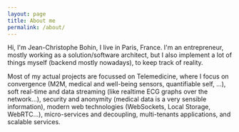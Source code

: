 ```yaml
---
layout: page
title: About me
permalink: /about/
---
```


Hi, I'm Jean-Christophe Bohin, I live in Paris, France. I'm an entrepreneur, mostly working as a solution/software architect, but I also implement a lot of things myself (backend mostly nowadays), to keep track of reality.

Most of my actual projects are focussed on Telemedicine, where I focus on convergence (M2M, medical and well-being sensors, quantifiable self, ...), soft real-time and data streaming (like realtime ECG graphs over the network...), security and anonymity (medical data is a very sensible information), modern web technologies (WebSockets, Local Storage, WebRTC...), micro-services and decoupling, multi-tenants applications, and scalable services.
